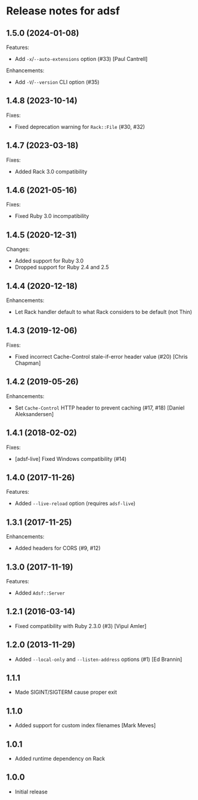 # Release notes for adsf

## 1.5.0 (2024-01-08)

Features:

* Add `-x`/`--auto-extensions` option (#33) [Paul Cantrell]

Enhancements:

* Add `-V`/`--version` CLI option (#35)

## 1.4.8 (2023-10-14)

Fixes:

* Fixed deprecation warning for `Rack::File` (#30, #32)

## 1.4.7 (2023-03-18)

Fixes:

* Added Rack 3.0 compatibility

## 1.4.6 (2021-05-16)

Fixes:

* Fixed Ruby 3.0 incompatibility

## 1.4.5 (2020-12-31)

Changes:

* Added support for Ruby 3.0
* Dropped support for Ruby 2.4 and 2.5

## 1.4.4 (2020-12-18)

Enhancements:

* Let Rack handler default to what Rack considers to be default (not Thin)

## 1.4.3 (2019-12-06)

Fixes:

* Fixed incorrect Cache-Control stale-if-error header value (#20) [Chris Chapman]

## 1.4.2 (2019-05-26)

Enhancements:

* Set `Cache-Control` HTTP header to prevent caching (#17, #18) [Daniel Aleksandersen]

## 1.4.1 (2018-02-02)

Fixes:

* [adsf-live] Fixed Windows compatibility (#14)

## 1.4.0 (2017-11-26)

Features:

* Added `--live-reload` option (requires `adsf-live`)

## 1.3.1 (2017-11-25)

Enhancements:

* Added headers for CORS (#9, #12)

## 1.3.0 (2017-11-19)

Features:

* Added `Adsf::Server`

## 1.2.1 (2016-03-14)

* Fixed compatibility with Ruby 2.3.0 (#3) [Vipul Amler]

## 1.2.0 (2013-11-29)

* Added `--local-only` and `--listen-address` options (#1) [Ed Brannin]

## 1.1.1

* Made SIGINT/SIGTERM cause proper exit

## 1.1.0

* Added support for custom index filenames [Mark Meves]

## 1.0.1

* Added runtime dependency on Rack

## 1.0.0

* Initial release
